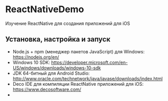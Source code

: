# ReactNativeDemo
Изучение ReactNative для создания приложений для iOS

Установка, настройка и запуск
-----------------------------
* Node.js + npm (менеджер пакетов JavaScript) для Windows: https://nodejs.org/en/
* Windows 10 SDK: https://developer.microsoft.com/en-US/windows/downloads/windows-10-sdk
* JDK 64-битный для Android Studio: http://www.oracle.com/technetwork/java/javase/downloads/index.html
* Deco IDE для компиляции ReactNative приложений для iOS: https://www.decosoftware.com/
* 
